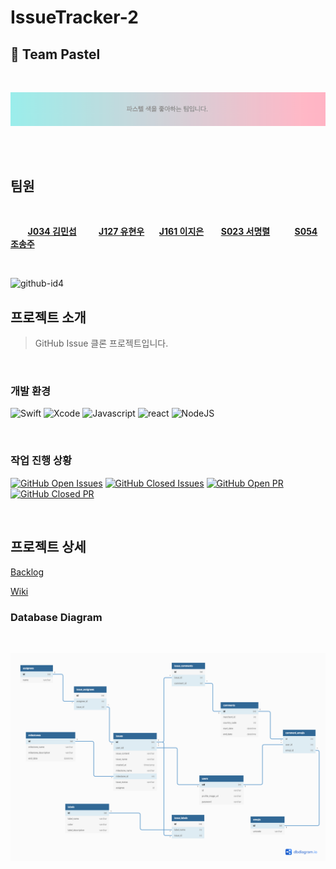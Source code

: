 # IssueTracker-2

## 🎨 Team Pastel

<br>

<p align="center"><img src="./docs/images/pastel.png"></p>

<br>

<br>

## 팀원

<br>

&nbsp;&nbsp;&nbsp;&nbsp;&nbsp;&nbsp;&nbsp;<strong>[J034 김민섭](https://github.com/msmk530)</strong>
&nbsp;&nbsp;&nbsp;&nbsp;&nbsp;&nbsp;&nbsp;&nbsp;<strong>[J127 유현우](https://github.com/puba5)</strong>
&nbsp;&nbsp;&nbsp;&nbsp;&nbsp;<strong>[J161 이지은](https://github.com/zlrlo)</strong>
&nbsp;&nbsp;&nbsp;&nbsp;&nbsp;&nbsp;<strong>[S023 서명렬](https://github.com/fElix-MR)</strong>
&nbsp;&nbsp;&nbsp;&nbsp;&nbsp;&nbsp;&nbsp;&nbsp;&nbsp;<strong>[S054 조송주](https://github.com/songjucho)</strong>

<br>

![github-id4](https://user-images.githubusercontent.com/49441876/97657698-e2b35500-1aad-11eb-8568-8d13aed4fc44.gif)
<br>

## 프로젝트 소개

> GitHub Issue 클론 프로젝트입니다.

<br>

### 개발 환경

![Swift](https://img.shields.io/badge/swift-v5.1-orange?logo=swift)
![Xcode](https://img.shields.io/badge/xcode-v12.1-blue?logo=xcode)
![Javascript](https://img.shields.io/badge/javascript-ES6+-yellow?logo=javascript)
![react](https://img.shields.io/badge/react-0.0-9cf?logo=react)
![NodeJS](https://img.shields.io/badge/node.js-v12.18.3-green?logo=node.js)

<br>

### 작업 진행 상황

[![GitHub Open Issues](https://img.shields.io/github/issues-raw/boostcamp-2020/IssueTracker-2?color=green)](https://github.com/boostcamp-2020/IssueTracker-2/issues)
[![GitHub Closed Issues](https://img.shields.io/github/issues-closed-raw/boostcamp-2020/IssueTracker-2?color=red)](https://github.com/boostcamp-2020/IssueTracker-2/issues)
[![GitHub Open PR](https://img.shields.io/github/issues-pr-raw/boostcamp-2020/IssueTracker-2?color=green)](https://github.com/boostcamp-2020/IssueTracker-2/issues)
[![GitHub Closed PR](https://img.shields.io/github/issues-pr-closed-raw/boostcamp-2020/IssueTracker-2?color=red)](https://github.com/boostcamp-2020/IssueTracker-2/issues)

<br>

## 프로젝트 상세

[Backlog](https://docs.google.com/spreadsheets/d/1X5dBBIllFMjnaLvKmocZAZ3RWysQW1DdZlQlCsELIT0/edit?ts=5f9a4a1c#gid=1554475908)

[Wiki](https://github.com/boostcamp-2020/IssueTracker-2/wiki)

### Database Diagram

<br>

![ERD](./docs/images/erd.png)

